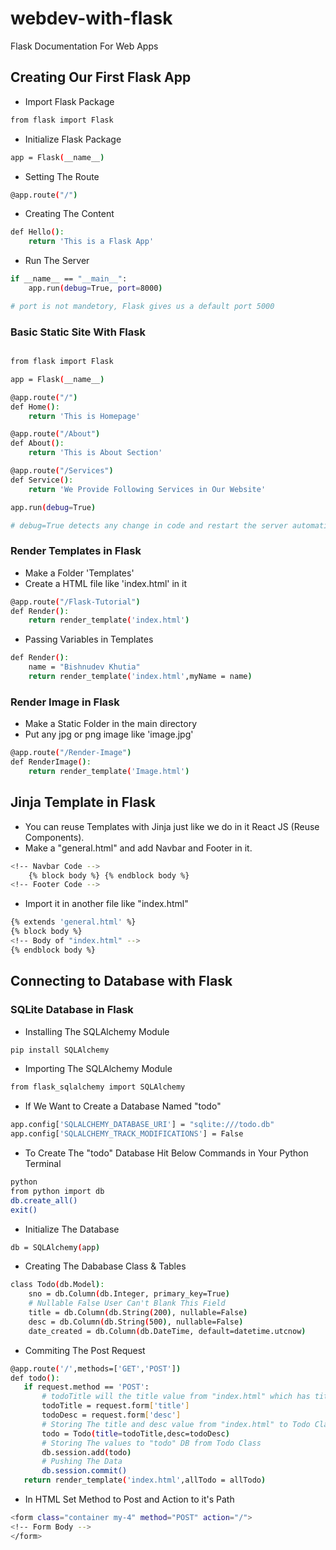 # webdev-with-flask
Flask Documentation For Web Apps

## Creating Our First Flask App

- Import Flask Package
```bash
from flask import Flask
```
- Initialize Flask Package
```bash
app = Flask(__name__)
```
- Setting The Route
```bash
@app.route("/")
```
- Creating The Content
```bash
def Hello():
    return 'This is a Flask App'
```
- Run The Server
```bash
if __name__ == "__main__":
    app.run(debug=True, port=8000) 

# port is not mandetory, Flask gives us a default port 5000
```
### Basic Static Site With Flask
```bash

from flask import Flask

app = Flask(__name__)

@app.route("/")
def Home():
    return 'This is Homepage'

@app.route("/About")
def About():
    return 'This is About Section'

@app.route("/Services")
def Service():
    return 'We Provide Following Services in Our Website'

app.run(debug=True)

# debug=True detects any change in code and restart the server automatically just like nodemon in Node and Express JS
```
### Render Templates in Flask
- Make a Folder 'Templates'
- Create a HTML file like 'index.html' in it
```bash
@app.route("/Flask-Tutorial")
def Render():
    return render_template('index.html')
```
- Passing Variables in Templates
```bash
def Render():
    name = "Bishnudev Khutia"
    return render_template('index.html',myName = name)
```
### Render Image in Flask
- Make a Static Folder in the main directory
- Put any jpg or png image like 'image.jpg'
```bash
@app.route("/Render-Image")
def RenderImage():
    return render_template('Image.html')
```
## Jinja Template in Flask
- You can reuse Templates with Jinja just like we do in it React JS (Reuse Components).
- Make a "general.html" and add Navbar and Footer in it.
```bash
<!-- Navbar Code -->
    {% block body %} {% endblock body %}
<!-- Footer Code -->
```
- Import it in another file like "index.html"
```bash
{% extends 'general.html' %}
{% block body %}
<!-- Body of "index.html" -->
{% endblock body %}
```
## Connecting to Database with Flask
### SQLite Database in Flask
- Installing The SQLAlchemy Module
```bash
pip install SQLAlchemy
```
- Importing The SQLAlchemy Module
```bash
from flask_sqlalchemy import SQLAlchemy
```
- If We Want to Create a Database Named "todo"
```bash
app.config['SQLALCHEMY_DATABASE_URI'] = "sqlite:///todo.db"
app.config['SQLALCHEMY_TRACK_MODIFICATIONS'] = False
```
- To Create The "todo" Database Hit Below Commands in Your Python Terminal
```bash
python
from python import db
db.create_all()
exit()
```
- Initialize The Database
```bash
db = SQLAlchemy(app)
```
- Creating The Dababase Class & Tables
```bash
class Todo(db.Model):
    sno = db.Column(db.Integer, primary_key=True)
    # Nullable False User Can't Blank This Field
    title = db.Column(db.String(200), nullable=False)
    desc = db.Column(db.String(500), nullable=False)
    date_created = db.Column(db.DateTime, default=datetime.utcnow)
 ```
 - Commiting The Post Request 
 ```bash
 @app.route('/',methods=['GET','POST'])
def todo():
    if request.method == 'POST':
        # todoTitle will the title value from "index.html" which has title name attribute
        todoTitle = request.form['title']
        todoDesc = request.form['desc']
        # Storing The title and desc value from "index.html" to Todo Class
        todo = Todo(title=todoTitle,desc=todoDesc)
        # Storing The values to "todo" DB from Todo Class
        db.session.add(todo)
        # Pushing The Data
        db.session.commit()
    return render_template('index.html',allTodo = allTodo)
 ```
 - In HTML Set Method to Post and Action to it's Path
 ```bash
 <form class="container my-4" method="POST" action="/">
<!-- Form Body -->
 </form>
 ```
